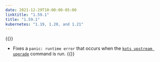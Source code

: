 ```yaml
---
date: 2021-12-29T10:00:00-05:00
linktitle: "1.59.1"
title: "1.59.1"
kubernetes: "1.19, 1.20, and 1.21"
---
```


{{<fixes>}}
* Fixes a `panic: runtime error` that occurs when the [`kots upstream upgrade`](/kots-cli/upstream/) command is run.
{{</fixes>}}
